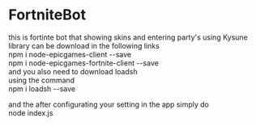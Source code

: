 # FortniteBot
this is fortinte bot that showing skins and entering party's
using Kysune library
can be download in the following links                                                                                              
npm i node-epicgames-client --save                                                
npm i node-epicgames-fortnite-client --save                                                
and you also need to download loadsh                                                                                     
using the command                                                                                              
npm i loadsh --save

and the after configurating your setting in the app simply do                                                                           
node index.js
